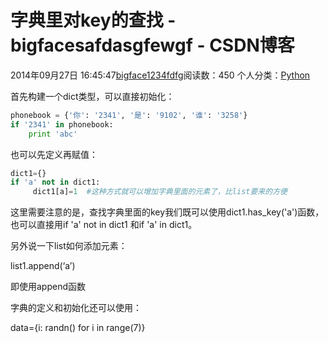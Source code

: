 # 字典里对key的查找 - bigfacesafdasgfewgf - CSDN博客





2014年09月27日 16:45:47[bigface1234fdfg](https://me.csdn.net/puqutogether)阅读数：450
个人分类：[Python](https://blog.csdn.net/puqutogether/article/category/2595125)








首先构建一个dict类型，可以直接初始化：

```python
phonebook = {'你': '2341', '是': '9102', '谁': '3258'}
if '2341' in phonebook:
    print 'abc'
```




也可以先定义再赋值：


```python
dict1={}
if 'a' not in dict1: 
     dict1[a]=1  #这种方式就可以增加字典里面的元素了，比list要来的方便
```




这里需要注意的是，查找字典里面的key我们既可以使用dict1.has_key('a')函数，也可以直接用if 'a' not in dict1 和if 'a' in dict1。




另外说一下list如何添加元素：

list1.append(‘a’) 

即使用append函数







字典的定义和初始化还可以使用：

data={i: randn() for i in range(7)}




